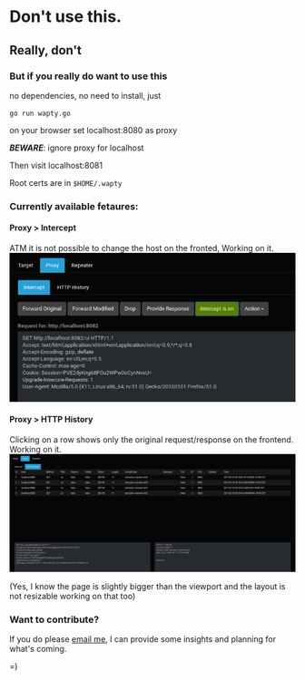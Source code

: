 # Don't use this.
## Really, don't
### But if you really do want to use this
no dependencies, no need to install, just
```
go run wapty.go
```
on your browser set localhost:8080 as proxy

**_BEWARE_**: ignore proxy for localhost

Then visit localhost:8081

Root certs are in `$HOME/.wapty`

### Currently available fetaures:

#### Proxy > Intercept
ATM it is not possible to change the host on the fronted, Working on it.
![Intercept Tab](/pics/intercept.png "Intercept")

#### Proxy > HTTP History
Clicking on a row shows only the original request/response on the frontend. Working on it.
![Hist Tab](/pics/history.png "History")

(Yes, I know the page is slightly bigger than the viewport and the layout is not resizable working on that too)

### Want to contribute?
If you do please [email me](mailto:empijei@gmail.com), I can provide some insights and planning for what's coming.

=)
